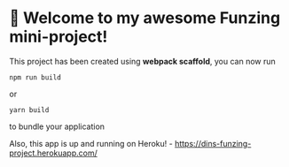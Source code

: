 # 🚀 Welcome to my awesome Funzing mini-project!

This project has been created using **webpack scaffold**, you can now run

```
npm run build
```

or

```
yarn build
```

to bundle your application

Also, this app is up and running on Heroku! - https://dins-funzing-project.herokuapp.com/
